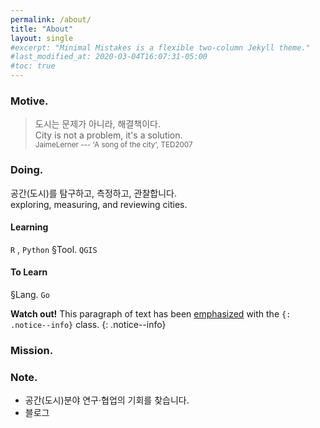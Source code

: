 ```yaml
---
permalink: /about/
title: "About"
layout: single
#excerpt: "Minimal Mistakes is a flexible two-column Jekyll theme."
#last_modified_at: 2020-03-04T16:07:31-05:00
#toc: true
---
```


### Motive.

> 도시는 문제가 아니라, 해결책이다. <br>
> City is not a problem, it's a solution. <br>
<sub>JaimeLerner --- 'A song of the city', TED2007</sub>

### Doing.

공간(도시)를 탐구하고, 측정하고, 관찰합니다.<br> 
exploring, measuring, and reviewing cities.

#### Learning
`R` , `Python`
§Tool.
`QGIS`

#### To Learn
§Lang. `Go`


**Watch out!** This paragraph of text has been [emphasized](#) with the `{: .notice--info}` class.
{: .notice--info}

### Mission.



### Note.

- 공간(도시)분야 연구·협업의 기회를 찾습니다.
- 블로그



<!-- 
할 수 있는 일보다 하고 싶은 일이 많습니다. 
경계는 정해져 있지 않지만, 의미있고 잘할 수 있는 일에 집중합니다. 

| dd | dd | dd |
|:-- | -- | --:|
| aa | aa | aa |
-->


